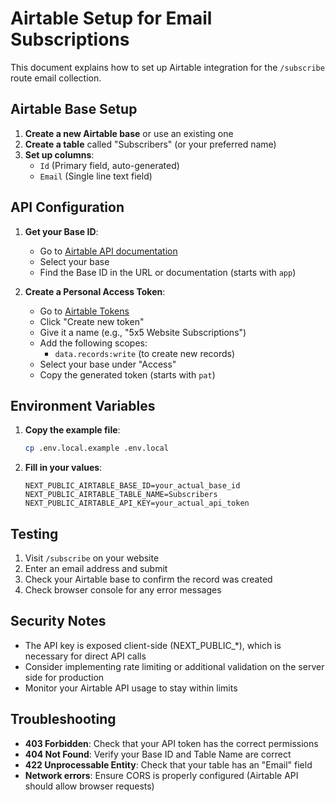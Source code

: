 # Airtable Setup for Email Subscriptions

This document explains how to set up Airtable integration for the `/subscribe` route email collection.

## Airtable Base Setup

1. **Create a new Airtable base** or use an existing one
2. **Create a table** called "Subscribers" (or your preferred name)
3. **Set up columns**:
   - `Id` (Primary field, auto-generated)
   - `Email` (Single line text field)

## API Configuration

1. **Get your Base ID**:
   - Go to [Airtable API documentation](https://airtable.com/api)
   - Select your base
   - Find the Base ID in the URL or documentation (starts with `app`)

2. **Create a Personal Access Token**:
   - Go to [Airtable Tokens](https://airtable.com/create/tokens)
   - Click "Create new token"
   - Give it a name (e.g., "5x5 Website Subscriptions")
   - Add the following scopes:
     - `data.records:write` (to create new records)
   - Select your base under "Access"
   - Copy the generated token (starts with `pat`)

## Environment Variables

1. **Copy the example file**:
   ```bash
   cp .env.local.example .env.local
   ```

2. **Fill in your values**:
   ```env
   NEXT_PUBLIC_AIRTABLE_BASE_ID=your_actual_base_id
   NEXT_PUBLIC_AIRTABLE_TABLE_NAME=Subscribers
   NEXT_PUBLIC_AIRTABLE_API_KEY=your_actual_api_token
   ```

## Testing

1. Visit `/subscribe` on your website
2. Enter an email address and submit
3. Check your Airtable base to confirm the record was created
4. Check browser console for any error messages

## Security Notes

- The API key is exposed client-side (NEXT_PUBLIC_*), which is necessary for direct API calls
- Consider implementing rate limiting or additional validation on the server side for production
- Monitor your Airtable API usage to stay within limits

## Troubleshooting

- **403 Forbidden**: Check that your API token has the correct permissions
- **404 Not Found**: Verify your Base ID and Table Name are correct
- **422 Unprocessable Entity**: Check that your table has an "Email" field
- **Network errors**: Ensure CORS is properly configured (Airtable API should allow browser requests)

